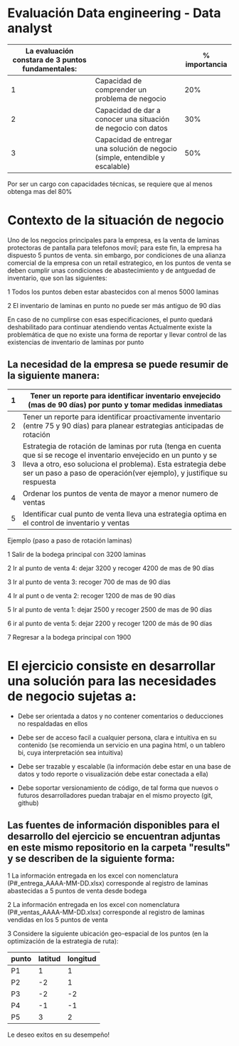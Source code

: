# Evaluación Data engineering - Data analyst


| La evaluación constara de 3 puntos fundamentales: |                                                                                | % importancia |
|---------------------------------------------------|--------------------------------------------------------------------------------|---------------|
| 1                                                 | Capacidad de comprender un problema de negocio                                 | 20%           |
| 2                                                 | Capacidad de dar a conocer una situación de negocio con datos                  | 30%           |
| 3                                                 | Capacidad de entregar una solución de negocio (simple, entendible y escalable) | 50%           |


Por ser un cargo con capacidades técnicas, se requiere que al menos obtenga mas del 80%

# Contexto de la situación de negocio

Uno de los negocios principales para la empresa, es la venta de laminas protectoras de pantalla para telefonos movil; para este fin, la empresa ha dispuesto 5 puntos de venta. sin embargo, por condiciones de una alianza comercial de la empresa con un retail estrategico, en los puntos de venta se deben cumplir unas condiciones de abastecimiento y de antguedad de inventario, que son las siguientes:

1	Todos los puntos deben estar abastecidos con al menos 5000 laminas

2	El inventario de laminas en punto no puede ser más antiguo de 90 días

En caso de no cumplirse con esas especificaciones, el punto quedará deshabilitado para continuar atendiendo ventas
Actualmente existe la problemática de que no existe una forma de reportar y llevar control de las existencias de inventario de laminas por punto


## La necesidad de la empresa se puede resumir de la siguiente manera:


| 1 | Tener un reporte para identificar inventario envejecido (mas de 90 días) por punto y tomar medidas inmediatas                                                                                                                                                 |
|---|---------------------------------------------------------------------------------------------------------------------------------------------------------------------------------------------------------------------------------------------------------------|
| 2 | Tener un reporte para identificar proactivamente inventario (entre 75 y 90 días) para planear estrategias anticipadas de rotación                                                                                                                             |
| 3 | Estrategia de rotación de laminas por ruta (tenga en cuenta que si se recoge el inventario envejecido en un punto y se lleva a otro, eso soluciona el problema). Esta estrategia debe ser un paso a paso de operación(ver ejemplo), y justifique su respuesta |
| 4 | Ordenar los puntos de venta de mayor a menor numero de ventas                                                                                                                                                                                                 |
| 5 | Identificar cual punto de venta lleva una estrategia optima en el control de inventario y ventas                                                                                                                                                              |


Ejemplo (paso a paso de rotación laminas)

1	Salir de la bodega principal con 3200 laminas

2	Ir al punto de venta 4: dejar 3200 y recoger 4200 de mas de 90 días

3	Ir al punto de venta 3: recoger 700 de mas de 90 días

4	Ir al punt o de venta 2: recoger 1200 de mas de 90 días

5	Ir al punto de venta 1: dejar 2500 y recoger 2500 de mas de 90 días

6	ir al punto de venta 5: dejar 2200 y recoger 1200 de más de 90 días

7	Regresar a la bodega principal con 1900


# El ejercicio consiste en desarrollar una solución para las necesidades de negocio sujetas a:

*	Debe ser orientada a datos y no contener comentarios o deducciones no respaldadas en ellos

*	Debe ser de acceso facil a cualquier persona, clara e intuitiva en su contenido (se recomienda un servicio en una pagina html, o un tablero bi, cuya interpretación sea intuitiva)

*	Debe ser trazable y escalable (la información debe estar en una base de datos y todo reporte o visualización debe estar conectada a ella)

*	Debe soportar versionamiento de código, de tal forma que nuevos o futuros desarrolladores puedan trabajar en el mismo proyecto (git, github)

## Las fuentes de información disponibles para el desarrollo del ejercicio se encuentran adjuntas en este mismo repositorio en la carpeta "results" y se describen de la siguiente forma:

1	La información entregada en los excel con nomenclatura (P#_entrega_AAAA-MM-DD.xlsx) corresponde al registro de laminas abastecidas a 5 puntos de venta desde bodega

2	La información entregada en los excel con nomenclatura (P#_ventas_AAAA-MM-DD.xlsx) corresponde al registro de laminas vendidas en los 5 puntos de venta

3	Considere la siguiente ubicación geo-espacial de los puntos (en la optimización de la estrategia de ruta):

| punto | latitud | longitud |
|-------|---------|----------|
| P1    | 1       | 1        |
| P2    | -2      | 1        |
| P3    | -2      | -2       |
| P4    | -1      | -1       |
| P5    | 3       | 2        |

Le deseo exitos en su desempeño!


